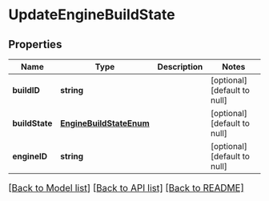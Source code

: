# UpdateEngineBuildState

## Properties
Name | Type | Description | Notes
------------ | ------------- | ------------- | -------------
**buildID** | **string** |  | [optional] [default to null]
**buildState** | [**EngineBuildStateEnum**](EngineBuildStateEnum.md) |  | [optional] [default to null]
**engineID** | **string** |  | [optional] [default to null]

[[Back to Model list]](../README.md#documentation-for-models) [[Back to API list]](../README.md#documentation-for-api-endpoints) [[Back to README]](../README.md)

<style>
     p, ul, ol, li { font-size: 18px !important;}
</style>


